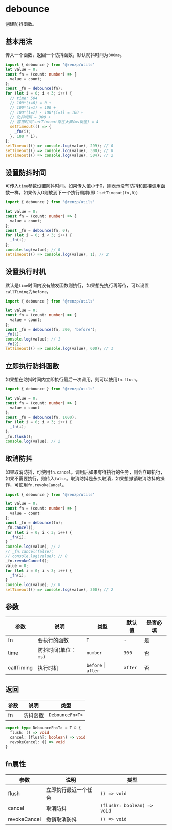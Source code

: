# debounce

创建防抖函数。

## 基本用法

传入一个函数，返回一个防抖函数，默认防抖时间为`300ms`。

```ts
import { debounce } from '@renzp/utils'
let value = 0;
const fn = (count: number) => {
  value = count;
};
const _fn = debounce(fn);
for (let i = 0; i < 3; i++) {
  // time: 504
  // 100*(i=0) = 0 +
  // 100*(i=1) = 100 +
  // 100*(i=2) - 100*(i=1) = 100 +
  // 防抖间隔 = 300 +
  // 容错时间(setTimeout存在大概4ms误差) = 4
  setTimeout(() => {
    _fn(i);
  }, 100 * i);
};
setTimeout(() => console.log(value), 299); // 0
setTimeout(() => console.log(value), 300); // 0
setTimeout(() => console.log(value), 504); // 2
```

## 设置防抖时间

可传入`time`参数设置防抖时间。如果传入值小于0，则表示没有防抖和直接调用函数一样。如果传入0则放到下一个执行周期(即：`setTimeout(fn,0)`)

```ts
import { debounce } from '@renzp/utils'

let value = 0;
const fn = (count: number) => {
  value = count;
};
const _fn = debounce(fn, 0);
for (let i = 0; i < 3; i++) {
  _fn(i);
};
console.log(value); // 0
setTimeout(() => console.log(value), 1); // 2
```

## 设置执行时机

默认是`time`时间内没有触发函数则执行，如果想先执行再等待，可以设置`callTiming`为`before`。

```ts
import { debounce } from '@renzp/utils'

let value = 0;
const fn = (count: number) => {
  value = count;
};
const _fn = debounce(fn, 300, 'before');
_fn(1);
console.log(value); // 1
_fn(2);
setTimeout(() => console.log(value), 600); // 1
```

## 立即执行防抖函数

如果想在防抖时间内立即执行最后一次调用，则可以使用`fn.flush`。

```ts
import { debounce } from '@renzp/utils'

let value = 0;
const fn = (count: number) => {
  value = count
};
const _fn = debounce(fn, 1000);
for (let i = 0; i < 3; i++) {
  _fn(i);
};
_fn.flush();
console.log(value); // 2
```

## 取消防抖

如果取消防抖，可使用`fn.cancel`。调用后如果有待执行的任务，则会立即执行，如果不需要执行，则传入`false`。取消防抖是永久取消，如果想撤销取消防抖的操作，可使用`fn.revokeCancel`。

```ts
import { debounce } from '@renzp/utils'

let value = 0;
const fn = (count: number) => {
  value = count
};
const _fn = debounce(fn);
_fn.cancel();
for (let i = 0; i < 3; i++) {
  _fn(i);
}
console.log(value); // 2
// _fn.cancel(false);
// console.log(value); // 0
_fn.revokeCancel();
value = 0;
for (let i = 0; i < 3; i++) {
  _fn(i);
}
console.log(value); // 0
setTimeout(() => console.log(value), 300); // 2
```

## 参数

| 参数       | 说明                 | 类型                | 默认值  | 是否必填 |
| ---------- | -------------------- | ------------------- | ------- | -------- |
| fn         | 要执行的函数         | `T`                 | -       | 是       |
| time       | 防抖时间(单位：`ms`) | `number`            | `300`   | 否       |
| callTiming | 执行时机             | `before` \| `after` | `after` | 否       |

## 返回

| 参数 | 说明     | 类型            |
| ---- | -------- | --------------- |
| fn   | 防抖函数 | `DebounceFn<T>` |

```ts
export type DebounceFn<T> = T & {
  flush: () => void
  cancel: (flush?: boolean) => void
  revokeCancel: () => void
}
```

## fn属性

| 参数         | 说明                 | 类型                        |
| ------------ | -------------------- | --------------------------- |
| flush        | 立即执行最近一个任务 | `() => void`                |
| cancel       | 取消防抖             | `(flush?: boolean) => void` |
| revokeCancel | 撤销取消防抖         | `() => void`                |